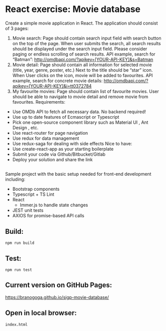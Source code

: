 # React exercise: Movie database
Create a simple movie application in React. The application should consist of 3 pages:
1. Movie search:
Page should contain search input field with search button on the top of the page. When
user submits the search, all search results should be displayed under the search input
field. Please consider paging or endless scrolling of search results.
API example, search for “Batman”:
http://omdbapi.com/?apikey=[YOUR-API-KEY]&s=Batman
2. Movie detail:
Page should contain all information for selected movie (title, year, genre, poster, etc.)
Next to the title should be “star” icon. When User clicks on the icon, movie will be added
to favourites.
API example, search for concrete movie details:
http://omdbapi.com/?apikey=[YOUR-API-KEY]&i=tt0372784
3. My favourite movies:
Page should contain list of favourite movies. User should be able to navigate to movie
detail and remove movie from favourites.
Requirements:
- Use OMDb API to fetch all necessary data. No backend required!
- Use up to date features of Ecmascript or Typescript
- Pick one open-source component library such as Material UI , Ant Design , etc.
- Use react-router for page navigation
- Use redux for data management
- Use redux-saga for dealing with side effects
Nice to have:
- Use create-react-app as your starting boilerplate
- Submit your code via Github/Bitbucket/Gitlab
- Deploy your solution and share the link

##
Sample project with the basic setup needed for front-end development including:
* Bootstrap components
* Typescript + TS Lint
* React
  * Immer.js to handle state changes
* JEST unit tests
* AXIOS for promise-based API calls

## Build:

```
npm run build
```

## Test:

```
npm run test
```

## Current version on GitHub Pages:

https://branogoga.github.io/sigp-movie-database/

## Open in local browser:

```
index.html
```
